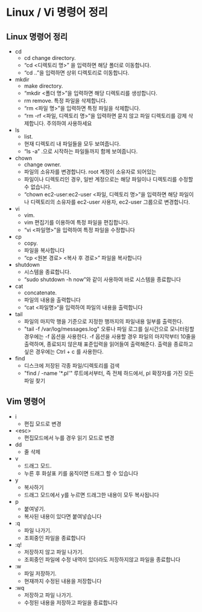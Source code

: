 # Linux / Vi 명령어 정리

## Linux 명령어 정리
- cd
    - cd change directory.
    - “cd <디렉토리 명>” 을 입력하면 해당 폴더로 이동합니다.
    - “cd ..”을 입력하면 상위 디렉토리로 이동합니다.
- mkdir 
    - make directory.
    - “mkdir <폴더 명>”을 입력하면 해당 디렉토리를 생성합니다.
    - rm remove. 특정 파일을 삭제합니다.
    - “rm <파일 명>”을 입력하면 특정 파일을 삭제합니다.
    - “rm -rf <파일, 디렉토리 명>”을 입력하면 묻지 않고 파일 디렉토리를 강제
삭제합니다. 주의하여 사용하세요
- ls 
    - list. 
    - 현재 디렉토리 내 파일들을 모두 보여줍니다.
    - “ls -a” .으로 시작하는 파일들까지 함께 보여줍니다.
- chown 
    - change owner. 
    - 파일의 소유자를 변경합니다. root 계정이 소유자로 되어있는
    - 파일이나 디렉토리인 경우, 일반 계정으로는 해당 파일이나 디렉토리를
수정할 수 없습니다.
    - “chown ec2-user:ec2-user <파일, 디렉토리 명>”을 입력하면 해당 파일이나 디렉토리의 소유자를 ec2-user 사용자, ec2-user 그룹으로 변경합니다.
- vi 
    - vim. 
    - vim 편집기를 이용하여 특정 파일을 편집합니다.
    - “vi <파일명>”을 입력하여 특정 파일을 수정합니다
- cp 
    - copy. 
    - 파일을 복사합니다
    - “cp <원본 경로> <복사 후 경로>” 파일을 복사합니다
- shutdown 
    - 시스템을 종료합니다.
    - “sudo shutdown -h now”와 같이 사용하여 바로 시스템을 종료합니다
- cat 
    - concatenate. 
    - 파일의 내용을 출력합니다
    - “cat <파일명>“을 입력하여 파일의 내용을 출력합니다
- tail
    - 파일의 마지막 행을 기준으로 지정한 행까지의 파일내용 일부를 출력한다.
    - "tail -f /var/log/messages.log" 오류나 파일 로그를 실시간으로 모니터링할 경우에는 -f 옵션을 사용한다. -f 옵션을 사용할 경우 파일의 마지막부터 10줄을 출력하며, 종료되지 않은채 표준입력을 읽어들여 출력해준다. 출력을 종료하고 싶은 경우에는 Ctrl + c 를 사용한다.
- find
    - 디스크에 저장된 각종 파일/디렉토리를 검색
    - "find / -name '*.pl'" 루트에서부터, 즉 전체 하드에서, pl 확장자를 가진 모든 파일 찾기

## Vim 명령어
- i 
    - 편집 모드로 변경
- \<esc\> 
    - 편집모드에서 누를 경우 읽기 모드로 변경
- dd 
    - 줄 삭제
- v 
    - 드래그 모드. 
    - 누른 후 화살표 키를 움직이면 드래그 할 수 있습니다
- y 
    - 복사하기 
    - 드래그 모드에서 y를 누르면 드래그한 내용이 모두 복사됩니다
- p 
    - 붙여넣기. 
    - 복사된 내용이 있다면 붙여넣습니다
- :q 
    - 파일 나가기. 
    - 조회중인 파일을 종료합니다
- :q! 
    - 저장하지 않고 파일 나가기. 
    - 조회중인 파일에 수정 내역이 있더라도 저장하지않고 파일을 종료합니다
- :w 
    - 파일 저장하기. 
    - 현재까지 수정된 내용을 저장합니다
- :wq 
    - 저장하고 파일 나가기. 
    - 수정된 내용을 저장하고 파일을 종료합니다